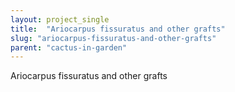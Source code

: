 ```yaml
---
layout: project_single
title:  "Ariocarpus fissuratus and other grafts"
slug: "ariocarpus-fissuratus-and-other-grafts"
parent: "cactus-in-garden"
---
```

Ariocarpus fissuratus and other grafts